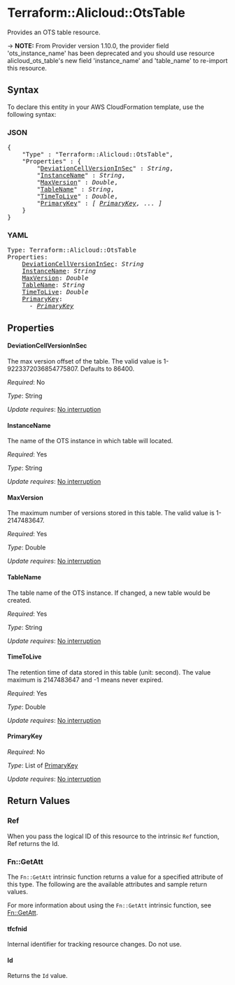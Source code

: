 # Terraform::Alicloud::OtsTable

Provides an OTS table resource.

-> **NOTE:** From Provider version 1.10.0, the provider field 'ots_instance_name' has been deprecated and
you should use resource alicloud_ots_table's new field 'instance_name' and 'table_name' to re-import this resource.

## Syntax

To declare this entity in your AWS CloudFormation template, use the following syntax:

### JSON

<pre>
{
    "Type" : "Terraform::Alicloud::OtsTable",
    "Properties" : {
        "<a href="#deviationcellversioninsec" title="DeviationCellVersionInSec">DeviationCellVersionInSec</a>" : <i>String</i>,
        "<a href="#instancename" title="InstanceName">InstanceName</a>" : <i>String</i>,
        "<a href="#maxversion" title="MaxVersion">MaxVersion</a>" : <i>Double</i>,
        "<a href="#tablename" title="TableName">TableName</a>" : <i>String</i>,
        "<a href="#timetolive" title="TimeToLive">TimeToLive</a>" : <i>Double</i>,
        "<a href="#primarykey" title="PrimaryKey">PrimaryKey</a>" : <i>[ <a href="primarykey.md">PrimaryKey</a>, ... ]</i>
    }
}
</pre>

### YAML

<pre>
Type: Terraform::Alicloud::OtsTable
Properties:
    <a href="#deviationcellversioninsec" title="DeviationCellVersionInSec">DeviationCellVersionInSec</a>: <i>String</i>
    <a href="#instancename" title="InstanceName">InstanceName</a>: <i>String</i>
    <a href="#maxversion" title="MaxVersion">MaxVersion</a>: <i>Double</i>
    <a href="#tablename" title="TableName">TableName</a>: <i>String</i>
    <a href="#timetolive" title="TimeToLive">TimeToLive</a>: <i>Double</i>
    <a href="#primarykey" title="PrimaryKey">PrimaryKey</a>: <i>
      - <a href="primarykey.md">PrimaryKey</a></i>
</pre>

## Properties

#### DeviationCellVersionInSec

The max version offset of the table. The valid value is 1-9223372036854775807. Defaults to 86400.

_Required_: No

_Type_: String

_Update requires_: [No interruption](https://docs.aws.amazon.com/AWSCloudFormation/latest/UserGuide/using-cfn-updating-stacks-update-behaviors.html#update-no-interrupt)

#### InstanceName

The name of the OTS instance in which table will located.

_Required_: Yes

_Type_: String

_Update requires_: [No interruption](https://docs.aws.amazon.com/AWSCloudFormation/latest/UserGuide/using-cfn-updating-stacks-update-behaviors.html#update-no-interrupt)

#### MaxVersion

The maximum number of versions stored in this table. The valid value is 1-2147483647.

_Required_: Yes

_Type_: Double

_Update requires_: [No interruption](https://docs.aws.amazon.com/AWSCloudFormation/latest/UserGuide/using-cfn-updating-stacks-update-behaviors.html#update-no-interrupt)

#### TableName

The table name of the OTS instance. If changed, a new table would be created.

_Required_: Yes

_Type_: String

_Update requires_: [No interruption](https://docs.aws.amazon.com/AWSCloudFormation/latest/UserGuide/using-cfn-updating-stacks-update-behaviors.html#update-no-interrupt)

#### TimeToLive

The retention time of data stored in this table (unit: second). The value maximum is 2147483647 and -1 means never expired.

_Required_: Yes

_Type_: Double

_Update requires_: [No interruption](https://docs.aws.amazon.com/AWSCloudFormation/latest/UserGuide/using-cfn-updating-stacks-update-behaviors.html#update-no-interrupt)

#### PrimaryKey

_Required_: No

_Type_: List of <a href="primarykey.md">PrimaryKey</a>

_Update requires_: [No interruption](https://docs.aws.amazon.com/AWSCloudFormation/latest/UserGuide/using-cfn-updating-stacks-update-behaviors.html#update-no-interrupt)

## Return Values

### Ref

When you pass the logical ID of this resource to the intrinsic `Ref` function, Ref returns the Id.

### Fn::GetAtt

The `Fn::GetAtt` intrinsic function returns a value for a specified attribute of this type. The following are the available attributes and sample return values.

For more information about using the `Fn::GetAtt` intrinsic function, see [Fn::GetAtt](https://docs.aws.amazon.com/AWSCloudFormation/latest/UserGuide/intrinsic-function-reference-getatt.html).

#### tfcfnid

Internal identifier for tracking resource changes. Do not use.

#### Id

Returns the <code>Id</code> value.

